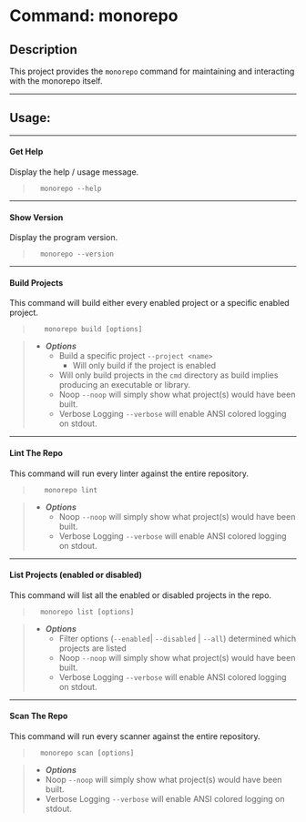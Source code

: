 Command: monorepo
=================

## Description
This project provides the `monorepo` command for maintaining and interacting
with the monorepo itself. 

---
## Usage:

---
#### Get Help
Display the help / usage message.
> ```text
>   monorepo --help
> ```

---
#### Show Version
Display the program version.
> ```text
>   monorepo --version
> ```

---
#### Build Projects
This command will build either every enabled project or a specific enabled project.
> ```text
>    monorepo build [options]
> ```

> * ***Options***
>   * Build a specific project `--project <name>`
>       * Will only build if the project is enabled
>   * Will only build projects in the `cmd` directory as build implies producing an executable or library.
>   * Noop `--noop` will simply show what project(s) would have been built.
>   * Verbose Logging `--verbose` will enable ANSI colored logging on stdout.

---
#### Lint The Repo
This command will run every linter against the entire repository.
> ```text
>    monorepo lint
> ```

> * ***Options***
>   * Noop `--noop` will simply show what project(s) would have been built.
>   * Verbose Logging `--verbose` will enable ANSI colored logging on stdout.

---
#### List Projects (enabled or disabled)
This command will list all the enabled or disabled projects in the repo.
> ```text
>   monorepo list [options]
> ```

> * ***Options***
>   * Filter options (`--enabled`| `--disabled` | `--all`) determined which projects are listed
>   * Noop `--noop` will simply show what project(s) would have been built.
>   * Verbose Logging `--verbose` will enable ANSI colored logging on stdout.
 
---
#### Scan The Repo
This command will run every scanner against the entire repository.
> ```text
>   monorepo scan [options]
> ```

> * ***Options***
>  * Noop `--noop` will simply show what project(s) would have been built.
>  * Verbose Logging `--verbose` will enable ANSI colored logging on stdout.
